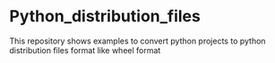 # Python_distribution_files
This repository shows examples to convert python projects to python distribution files format like wheel format
